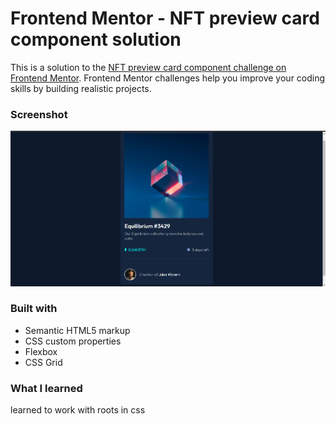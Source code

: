 # Frontend Mentor - NFT preview card component solution

This is a solution to the [NFT preview card component challenge on Frontend Mentor](https://www.frontendmentor.io/challenges/nft-preview-card-component-SbdUL_w0U). Frontend Mentor challenges help you improve your coding skills by building realistic projects.

### Screenshot

![alt text](./images/nft-preview.png)

### Built with

- Semantic HTML5 markup
- CSS custom properties
- Flexbox
- CSS Grid

### What I learned

learned to work with roots in css
